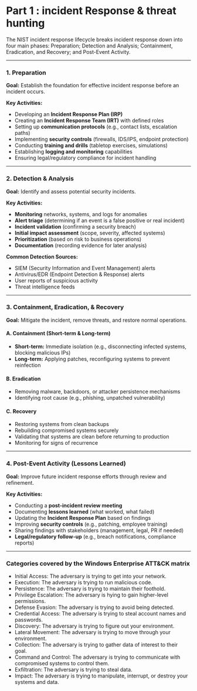 # Part 1 : incident Response & threat hunting

The NIST incident response lifecycle breaks incident response down into four main phases: Preparation; Detection and Analysis; Containment, Eradication, and Recovery; and Post-Event Activity.

---
### **1. Preparation**  
**Goal:** Establish the foundation for effective incident response before an incident occurs.  

**Key Activities:**  
- Developing an **Incident Response Plan (IRP)**  
- Creating an **Incident Response Team (IRT)** with defined roles  
- Setting up **communication protocols** (e.g., contact lists, escalation paths)  
- Implementing **security controls** (firewalls, IDS/IPS, endpoint protection)  
- Conducting **training and drills** (tabletop exercises, simulations)  
- Establishing **logging and monitoring** capabilities  
- Ensuring legal/regulatory compliance for incident handling  

---
### **2. Detection & Analysis**  
**Goal:** Identify and assess potential security incidents.  

**Key Activities:**  
- **Monitoring** networks, systems, and logs for anomalies  
- **Alert triage** (determining if an event is a false positive or real incident)  
- **Incident validation** (confirming a security breach)  
- **Initial impact assessment** (scope, severity, affected systems)  
- **Prioritization** (based on risk to business operations)  
- **Documentation** (recording evidence for later analysis)  

**Common Detection Sources:**  
- SIEM (Security Information and Event Management) alerts  
- Antivirus/EDR (Endpoint Detection & Response) alerts  
- User reports of suspicious activity  
- Threat intelligence feeds  

---
### **3. Containment, Eradication, & Recovery**  
**Goal:** Mitigate the incident, remove threats, and restore normal operations.  

#### **A. Containment (Short-term & Long-term)**  
- **Short-term:** Immediate isolation (e.g., disconnecting infected systems, blocking malicious IPs)  
- **Long-term:** Applying patches, reconfiguring systems to prevent reinfection  

#### **B. Eradication**  
- Removing malware, backdoors, or attacker persistence mechanisms  
- Identifying root cause (e.g., phishing, unpatched vulnerability)  

#### **C. Recovery**  
- Restoring systems from clean backups  
- Rebuilding compromised systems securely  
- Validating that systems are clean before returning to production  
- Monitoring for signs of recurrence  

---
### **4. Post-Event Activity (Lessons Learned)**  
**Goal:** Improve future incident response efforts through review and refinement.  

**Key Activities:**  
- Conducting a **post-incident review meeting**  
- Documenting **lessons learned** (what worked, what failed)  
- Updating the **Incident Response Plan** based on findings  
- Improving **security controls** (e.g., patching, employee training)  
- Sharing findings with stakeholders (management, legal, PR if needed)  
- **Legal/regulatory follow-up** (e.g., breach notifications, compliance reports)  

---
### Categories covered by the Windows Enterprise ATT&CK matrix

- Initial Access: The adversary is trying to get into your network.
- Execution: The adversary is trying to run malicious code.
- Persistence: The adversary is trying to maintain their foothold.
- Privilege Escalation: The adversary is hying to gain higher-level permissions.
- Defense Evasion: The adversary is trying to avoid being detected.
- Credential Access: The adversary is trying to steal account names and passwords.
- Discovery: The adversary is trying to figure out your environment.
- Lateral Movement: The adversary is trying to move through your environment.
- Collection: The adversary is trying to gather data of interest to their goal.
- Command and Control: The adversary is trying to communicate with compromised systems to control them.
- Exfiltration: The adversary is trying to steal data.
- Impact: The adversary is trying to manipulate, interrupt, or destroy your systems and data.

